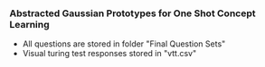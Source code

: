 ### Abstracted Gaussian Prototypes for One Shot Concept Learning 

- All questions are stored in folder "Final Question Sets"
- Visual turing test responses stored in "vtt.csv"

